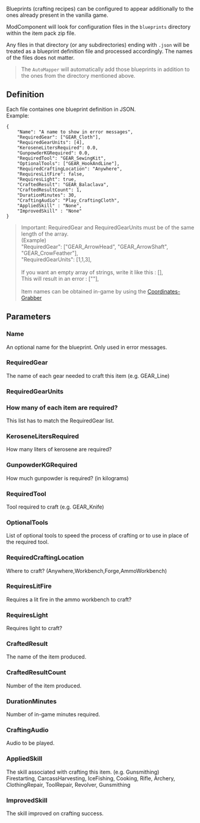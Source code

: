 Blueprints (crafting recipes) can be configured to appear additionally to the ones already present in the vanilla game.

ModComponent will look for configuration files in the `blueprints` directory within the item pack zip file.

Any files in that directory (or any subdirectories) ending with `.json` will be treated as a blueprint definition file and processed accordingly. The names of the files does not matter.

> The `AutoMapper` will automatically add those blueprints in addition to the ones from the directory mentioned above.

## Definition

Each file containes one blueprint definition in JSON.  
Example:  
```
{
    "Name": "A name to show in error messages",
    "RequiredGear": ["GEAR_Cloth"],
    "RequiredGearUnits": [4],
    "KeroseneLitersRequired": 0.0,
    "GunpowderKGRequired": 0.0,
    "RequiredTool": "GEAR_SewingKit",
    "OptionalTools": ["GEAR_HookAndLine"],
    "RequiredCraftingLocation": "Anywhere",
    "RequiresLitFire": false,
    "RequiresLight": true,
    "CraftedResult": "GEAR_Balaclava",
    "CraftedResultCount": 1,
    "DurationMinutes": 30,
    "CraftingAudio": "Play_CraftingCloth",
    "AppliedSkill" : "None",
    "ImprovedSkill" : "None"
}
```

> Important: 
> RequiredGear and RequiredGearUnits must be of the same length of the array. <br>
> (Example) <br>
> "RequiredGear": ["GEAR_ArrowHead", "GEAR_ArrowShaft", "GEAR_CrowFeather"], <br>
> "RequiredGearUnits": [1,1,3], <br>
>  <br>
> If you want an empty array of strings, write it like this : [], <br>
> This will result in an error : [""], <br>
>  <br>
> Item names can be obtained in-game by using the [Coordinates-Grabber](https://github.com/ds5678/Coordinates-Grabber/releases/latest)

## Parameters

### Name
An optional name for the blueprint. Only used in error messages.


### RequiredGear
The name of each gear needed to craft this item (e.g. GEAR_Line)


### RequiredGearUnits
### How many of each item are required? <br/>
This list has to match the RequiredGear list.


### KeroseneLitersRequired<br/>
How many liters of kerosene are required?


### GunpowderKGRequired
How much gunpowder is required? (in kilograms)


### RequiredTool
Tool required to craft (e.g. GEAR_Knife)


### OptionalTools
List of optional tools to speed the process of crafting or to use in place of the required tool.


### RequiredCraftingLocation
Where to craft? (Anywhere,Workbench,Forge,AmmoWorkbench)

### RequiresLitFire
Requires a lit fire in the ammo workbench to craft?


### RequiresLight
Requires light to craft?


### CraftedResult
The name of the item produced.


### CraftedResultCount
Number of the item produced.



### DurationMinutes
Number of in-game minutes required.


### CraftingAudio
Audio to be played.


### AppliedSkill
The skill associated with crafting this item. (e.g. Gunsmithing)<br>
Firestarting,
CarcassHarvesting,
IceFishing,
Cooking,
Rifle,
Archery,
ClothingRepair,
ToolRepair,
Revolver,
Gunsmithing

### ImprovedSkill
The skill improved on crafting success.


